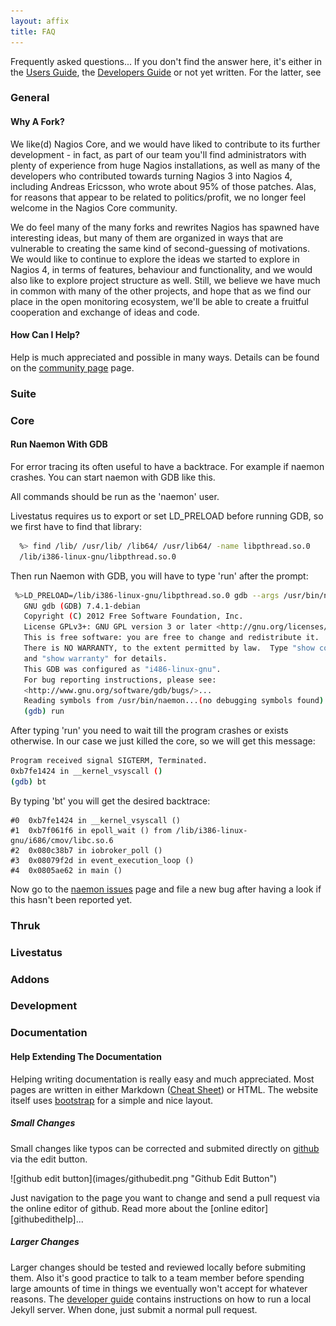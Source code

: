 ```yaml
---
layout: affix
title: FAQ
---
```


Frequently asked questions... If you don't find the answer here, it's either in
the [Users Guide](/documentation/usersguide), the [Developers Guide](/documentation/developers)
or not yet written. For the latter, see [](#)

### General

#### Why A Fork?

We like(d) Nagios Core, and we would have liked to contribute to its further
development - in fact, as part of our team you'll find administrators with
plenty of experience from huge Nagios installations, as well as many of the
developers who contributed towards turning Nagios 3 into Nagios 4, including
Andreas Ericsson, who wrote about 95% of those patches. Alas, for reasons that
appear to be related to politics/profit, we no longer feel welcome in the
Nagios Core community.

We do feel many of the many forks and rewrites Nagios has spawned have
interesting ideas, but many of them are organized in ways that are vulnerable
to creating the same kind of second-guessing of motivations. We would like to
continue to explore the ideas we started to explore in Nagios 4, in terms of
features, behaviour and functionality, and we would also like to explore
project structure as well. Still, we believe we have much in common with many
of the other projects, and hope that as we find our place in the open
monitoring ecosystem, we'll be able to create a fruitful cooperation and
exchange of ideas and code.

#### How Can I Help?

Help is much appreciated and possible in many ways. Details can be found on
the [community page](/community) page.

### Suite

### Core

#### Run Naemon With GDB

For error tracing its often useful to have a backtrace. For example if naemon
crashes. You can start naemon with GDB like this.

<div class="alert alert-warning"><i class="glyphicon glyphicon-exclamation-sign"></i> All commands should be run as the 'naemon' user.</div>

Livestatus requires us to export or set LD_PRELOAD before running GDB, so we
first have to find that library:

```bash
  %> find /lib/ /usr/lib/ /lib64/ /usr/lib64/ -name libpthread.so.0
  /lib/i386-linux-gnu/libpthread.so.0
```

Then run Naemon with GDB, you will have to type 'run' after the prompt:

```bash
 %>LD_PRELOAD=/lib/i386-linux-gnu/libpthread.so.0 gdb --args /usr/bin/naemon /etc/naemon/naemon.cfg
   GNU gdb (GDB) 7.4.1-debian
   Copyright (C) 2012 Free Software Foundation, Inc.
   License GPLv3+: GNU GPL version 3 or later <http://gnu.org/licenses/gpl.html>
   This is free software: you are free to change and redistribute it.
   There is NO WARRANTY, to the extent permitted by law.  Type "show copying"
   and "show warranty" for details.
   This GDB was configured as "i486-linux-gnu".
   For bug reporting instructions, please see:
   <http://www.gnu.org/software/gdb/bugs/>...
   Reading symbols from /usr/bin/naemon...(no debugging symbols found)...done.
   (gdb) run
```

After typing 'run' you need to wait till the program crashes or exists otherwise.
In our case we just killed the core, so we will get this message:

```bash
Program received signal SIGTERM, Terminated.
0xb7fe1424 in __kernel_vsyscall ()
(gdb) bt
```

By typing 'bt' you will get the desired backtrace:

```
#0  0xb7fe1424 in __kernel_vsyscall ()
#1  0xb7f061f6 in epoll_wait () from /lib/i386-linux-gnu/i686/cmov/libc.so.6
#2  0x080c38b7 in iobroker_poll ()
#3  0x08079f2d in event_execution_loop ()
#4  0x0805ae62 in main ()
```

Now go to the [naemon issues](https://github.com/naemon/naemon/issues) page and file a
new bug after having a look if this hasn't been reported yet.


### Thruk

### Livestatus

### Addons

### Development

### Documentation

#### Help Extending The Documentation

Helping writing documentation is really easy and much appreciated. Most pages
are written in either Markdown ([Cheat Sheet][markdown]) or HTML. The website
itself uses [bootstrap][bootstrap] for a simple and nice layout.

##### Small Changes
Small changes like typos can be corrected and submited directly on [github][githubdocs] via the edit button.
<p>![github edit button](images/githubedit.png "Github Edit Button")</p>
Just navigation to the page you want to change and send a pull request via the online editor of github.
Read more about the [online editor][githubedithelp]...


##### Larger Changes
Larger changes should be tested and reviewed locally before submiting them. Also
it's good practice to talk to a team member before spending large amounts of time
in things we eventually won't accept for whatever reasons.
The [developer guide](/documentation/developer/#documentation) contains instructions on
how to run a local Jekyll server.
When done, just submit a normal pull request.


[markdown]: https://github.com/adam-p/markdown-here/wiki/Markdown-Cheatsheet
[bootstrap]: http://getbootstrap.com/css/
[githubdocs]: https://github.com/naemon/naemon.github.io/tree/master/documentation
[githubedithelp]: https://github.com/blog/905-edit-like-an-ace
